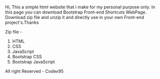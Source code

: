Hi, This a simple html website that i make for my personal purpose only. In this page you can download Bootstrap Front-end Shortcuts WebPage. Download zip file and unzip it and directly use in your own Front-end project's.Thanks

Zip file - 
01. HTML
02. CSS 
03. JavaScript
04. Bootstrap CSS 
05. Bootstrap JavaScript 

All right Reserved - Codex95